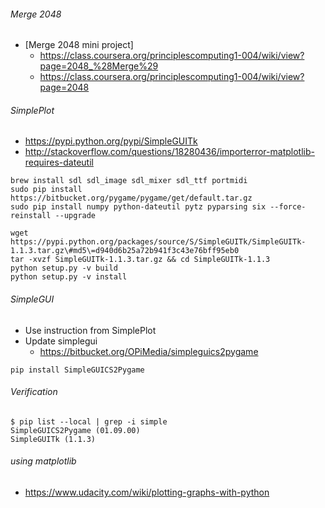 ###### Merge 2048
  * [Merge 2048 mini project] 
    - https://class.coursera.org/principlescomputing1-004/wiki/view?page=2048_%28Merge%29
    - https://class.coursera.org/principlescomputing1-004/wiki/view?page=2048

###### SimplePlot
  * https://pypi.python.org/pypi/SimpleGUITk
  * http://stackoverflow.com/questions/18280436/importerror-matplotlib-requires-dateutil

```
brew install sdl sdl_image sdl_mixer sdl_ttf portmidi
sudo pip install https://bitbucket.org/pygame/pygame/get/default.tar.gz
sudo pip install numpy python-dateutil pytz pyparsing six --force-reinstall --upgrade

wget https://pypi.python.org/packages/source/S/SimpleGUITk/SimpleGUITk-1.1.3.tar.gz\#md5\=d940d6b25a72b941f3c43e76bff95eb0
tar -xvzf SimpleGUITk-1.1.3.tar.gz && cd SimpleGUITk-1.1.3
python setup.py -v build
python setup.py -v install
```

###### SimpleGUI
   * Use instruction from SimplePlot
   * Update simplegui
        - https://bitbucket.org/OPiMedia/simpleguics2pygame

```
pip install SimpleGUICS2Pygame
```

###### Verification

```
$ pip list --local | grep -i simple
SimpleGUICS2Pygame (01.09.00)
SimpleGUITk (1.1.3)
```

###### using matplotlib
  * https://www.udacity.com/wiki/plotting-graphs-with-python
